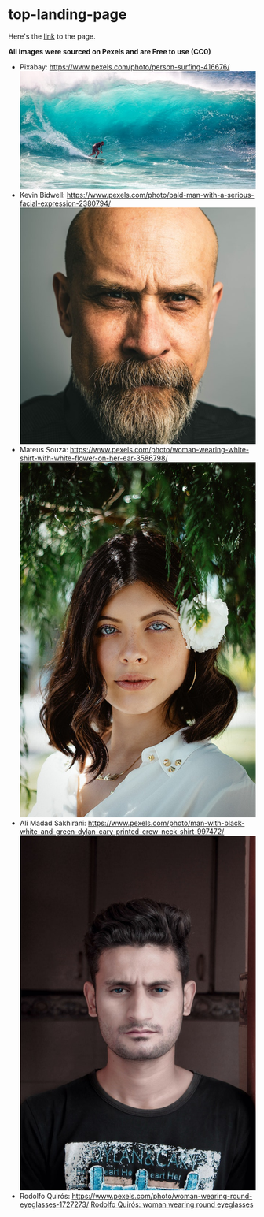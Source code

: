 # top-landing-page

Here's the [link](https://tkdblake93.github.io/top-landing-page/) to the page.

**All images were sourced on Pexels and are Free to use (CC0)**

- Pixabay: https://www.pexels.com/photo/person-surfing-416676/
  ![Pixabay: person surfing](https://github.com/tkdblake93/top-landing-page/blob/master/assets/images/hero-image.jpg)
- Kevin Bidwell: https://www.pexels.com/photo/bald-man-with-a-serious-facial-expression-2380794/
  ![Kevin Bidwell: bald man with a serious facial expression](https://github.com/tkdblake93/top-landing-page/blob/master/assets/images/pexels-kevin-bidwell-2380794.jpg)
- Mateus Souza: https://www.pexels.com/photo/woman-wearing-white-shirt-with-white-flower-on-her-ear-3586798/
  ![Mateus Souza: woman wearing white shirt with white flower on her ear](https://github.com/tkdblake93/top-landing-page/blob/master/assets/images/pexels-mateus-souza-3586798.jpg)
- Ali Madad Sakhirani: https://www.pexels.com/photo/man-with-black-white-and-green-dylan-cary-printed-crew-neck-shirt-997472/
  ![Ali Madad Sakhirani: man with black white and green dylan cary printed crew neck shirt](https://github.com/tkdblake93/top-landing-page/blob/master/assets/images/pexels-ali-madad-sakhirani-997472.jpg)
- Rodolfo Quirós: https://www.pexels.com/photo/woman-wearing-round-eyeglasses-1727273/
  [Rodolfo Quirós: woman wearing round eyeglasses](https://github.com/tkdblake93/top-landing-page/blob/master/assets/images/pexels-rodolfo-quirós-1727273.jpg)

